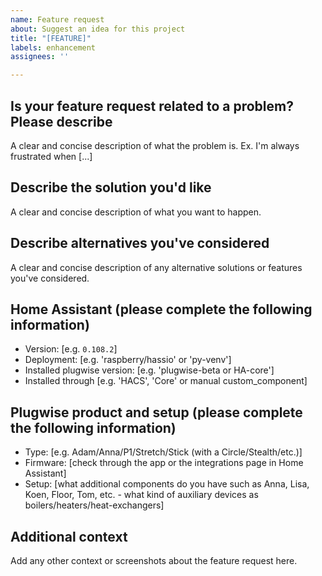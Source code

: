 ```yaml
---
name: Feature request
about: Suggest an idea for this project
title: "[FEATURE]"
labels: enhancement
assignees: ''

---
```


## Is your feature request related to a problem? Please describe

A clear and concise description of what the problem is. Ex. I'm always frustrated when [...]

## Describe the solution you'd like

A clear and concise description of what you want to happen.

## Describe alternatives you've considered

A clear and concise description of any alternative solutions or features you've considered.

## Home Assistant (please complete the following information)

- Version: [e.g. `0.108.2`]
- Deployment: [e.g. 'raspberry/hassio' or 'py-venv']
- Installed plugwise version: [e.g. 'plugwise-beta or HA-core']
- Installed through [e.g. 'HACS', 'Core' or manual custom_component]

## Plugwise product and setup (please complete the following information)

- Type: [e.g. Adam/Anna/P1/Stretch/Stick (with a Circle/Stealth/etc.)]
- Firmware: [check through the app or the integrations page in Home Assistant]
- Setup: [what additional components do you have such as Anna, Lisa, Koen, Floor, Tom, etc. - what kind of auxiliary devices as boilers/heaters/heat-exchangers]

## Additional context

Add any other context or screenshots about the feature request here.
